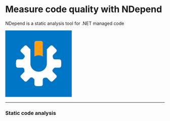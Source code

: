 # Measure code quality with NDepend

NDepend is a static analysis tool for .NET managed code

![NDepend Logo](/images/logo.png)

---

### Static code analysis
